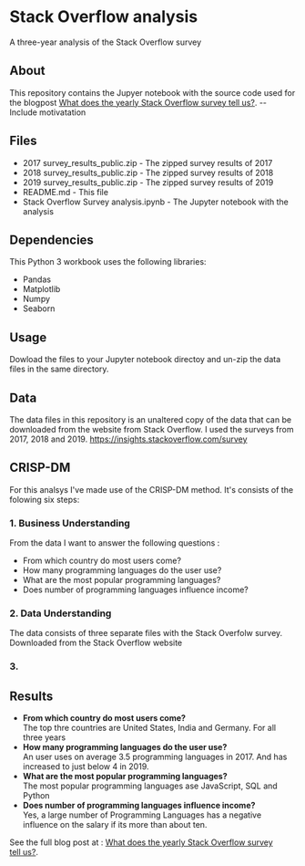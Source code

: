 # Stack Overflow analysis
A three-year analysis of the Stack Overflow survey

## About
This repository contains the Jupyer notebook with the source code used for the blogpost [What does the yearly Stack Overflow survey tell us?](https://medium.com/@lukeerren/what-does-the-yearly-stack-overflow-survey-tell-us-ef273b882680). 
-- Include motivatation

## Files
- 2017 survey_results_public.zip	- The zipped survey results of 2017
- 2018 survey_results_public.zip	- The zipped survey results of 2018
- 2019 survey_results_public.zip	- The zipped survey results of 2019
- README.md - This file
- Stack Overflow Survey analysis.ipynb - The Jupyter notebook with the analysis

## Dependencies
This Python 3 workbook uses the following libraries:
- Pandas
- Matplotlib
- Numpy
- Seaborn

## Usage
Dowload the files to your Jupyter notebook directoy and un-zip the data files in the same directory. 

## Data 
The data files in this repository is an unaltered copy of the data that can be downloaded from the website from Stack Overflow. I used the surveys from 2017, 2018 and 2019.
https://insights.stackoverflow.com/survey

## CRISP-DM
For this analsys I've made use of the CRISP-DM method. It's consists of the folowing six steps:

### 1. Business Understanding
From the data I want to answer the following questions :
* From which country do most users come?
* How many programming languages do the user use?
* What are the most popular programming languages?
* Does number of programming languages influence income?

### 2. Data Understanding
The data consists of three separate files with the Stack Overfolw survey. Downloaded from the Stack Overflow website

### 3.

## Results
* **From which country do most users come?**<br/>The top thre countries are United States, India and Germany. For all three years
* **How many programming languages do the user use?**<br/>An user uses on average 3.5 programming languages in 2017. And has increased to just below 4 in 2019.
* **What are the most popular programming languages?**<br/>The most popular programming languages ase JavaScript, SQL and Python
* **Does number of programming languages influence income?**<br/>Yes, a large number of Programming Languages has a negative influence on the salary if its more than about ten.

See the full blog post at : [What does the yearly Stack Overflow survey tell us?](https://medium.com/@lukeerren/what-does-the-yearly-stack-overflow-survey-tell-us-ef273b882680). 

